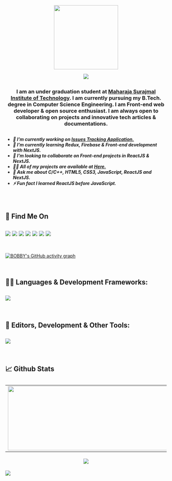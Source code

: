 <p align = "center">
<img src = "https://user-images.githubusercontent.com/87887741/138137569-c03af614-7c08-43d8-b2ad-4ea28864022f.gif" width = "200" height = "200">
</p>
<p align = "center">
<img src = "https://user-images.githubusercontent.com/87887741/182469072-8cc79563-5bfa-469f-9366-501a08ba4407.png">
</p>
<h2></h2>
<h3 align="center">I am an under graduation student at <a href="https://www.msit.in/" target="_blank">Maharaja Surajmal Institute of Technology</a>. I am currently pursuing my B.Tech. degree in Computer Science Engineering. I am Front-end web developer & open source enthusiast. I am always open to collaborating on projects and innovative tech articles & documentations.</h3>
<h2></h2>

<h5>


- 🔭 I’m currently working on [Issues Tracking Application.](https://kashyap-issue-tracker.vercel.app/)
- 🌱 I’m currently learning **Redux, Firebase & Front-end development with NextJS**.
- 👯 I’m looking to collaborate on **Front-end projects in ReactJS & NextJS**.
- 👨‍💻 All of my projects are available at [Here.](https://github.com/kashyap1905)
- 💬 Ask me about **C/C++, HTML5, CSS3, JavaScript, ReactJS and NextJS**.
- ⚡ Fun fact **I learned ReactJS before JavaScript.**

</h5>
<h2></h2>
<br />

<h2 align="left">🔗 Find Me On</h2>
<h2>
<a href="mailto:bobby.kumar.1905@gmail.com"><img src="https://img.shields.io/badge/Gmail-D14836?style=for-the-badge&logo=gmail&logoColor=white"></a>
<a href="http://linkedin.com/in/bobby-kumar-0a11761b9"><img src="https://img.shields.io/badge/LinkedIn-0077B5?style=for-the-badge&logo=linkedin&logoColor=white"></a>
<a href="https://www.instagram.com/__kashyap02/"><img src="https://img.shields.io/badge/Instagram-E4405F?style=for-the-badge&logo=instagram&logoColor=white"></a>
<a href="https://twitter.com/Kashyap1905"><img src="https://img.shields.io/badge/Twitter-1DA1F2?style=for-the-badge&logo=twitter&logoColor=white"></a>
<a href="https://t.me/Kashyap1905"><img src="https://img.shields.io/badge/Telegram-2CA5E0?style=for-the-badge&logo=telegram&logoColor=white"></a>
<a href="https://discordapp.com/users/817306916949983232"><img src="https://img.shields.io/badge/Discord-7289DA?style=for-the-badge&logo=discord&logoColor=white"></a>
<a href="https://www.hackerrank.com/kashyap_02"><img src="https://img.shields.io/badge/-Hackerrank-2EC866?style=for-the-badge&logo=HackerRank&logoColor=white"></a>
</h2>
<br />

[![BOBBY's GitHub activity graph](https://activity-graph.herokuapp.com/graph?username=kashyap1905&bg_color=000000&line=00FF6E&point=FFFFFF&custom_title=My%20Github%20Contribution%20Graph&area=true&area_color=00FF6E&radius=2&theme=redical)](https://github.com/kashyap1905)

<br />
<h2 align="left">👨‍💻 Languages & Development Frameworks:</h2>
<h2>
<img src="https://skillicons.dev/icons?i=c,cpp,java,html,css,javascript,react,redux,next,tailwind,markdown">
</h2>
<br />
<h2 align="left">📄 Editors, Development & Other Tools:</h2>
<h2>
<img src="https://skillicons.dev/icons?i=vscode,visualstudio,atom,idea,git,github,vite,firebase,vercel">
</h2>
<br />

<h2 align="left">📈 Github Stats</h2>
<h2>
<table>
<tr>
<td>
<img src="https://github-readme-stats.vercel.app/api?username=kashyap1905&include_all_commits=true&count_private=true&show_icons=true&line_height=25&theme=radical&hide_border=true" width="500" height="200" />
</td>
<td>
<img align="center" src="https://github-readme-streak-stats.herokuapp.com/?user=kashyap1905&theme=radical&hide_border=true" width="500" height="200" />
</td>
</tr>
</table>
<p align="center">
<img src="https://github-readme-stats.vercel.app/api/top-langs?username=kashyap1905&show_icons=true&locale=en&langs_count=6&theme=radical" />
</p>
<img src="https://raw.githubusercontent.com/Trilokia/Trilokia/379277808c61ef204768a61bbc5d25bc7798ccf1/bottom_header.svg" />
